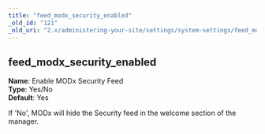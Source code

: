 ```yaml
---
title: "feed_modx_security_enabled"
_old_id: "121"
_old_uri: "2.x/administering-your-site/settings/system-settings/feed_modx_security_enabled"
---
```


feed\_modx\_security\_enabled
-----------------------------

**Name**: Enable MODx Security Feed   
**Type**: Yes/No   
**Default**: Yes

If 'No', MODx will hide the Security feed in the welcome section of the manager.